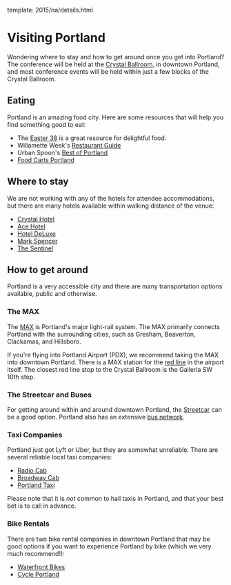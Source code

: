 template: 2015/na/details.html

# Visiting Portland

Wondering where to stay and how to get around once you get into Portland? The
conference will be held at the [Crystal Ballroom][crystal], in downtown
Portland, and most conference events will be held within just a few blocks of
the Crystal Ballroom.

[crystal]: http://www.mcmenamins.com/CrystalBallroom

## Eating

Portland is an amazing food city.
Here are some resources that will help you find something good to eat:

* The [Easter 38](http://pdx.eater.com/maps/best-portland-restaurants-38) is a great resource for delightful food.
* Willamette Week's [Restaurant Guide](http://www.wweek.com/portland/restaurantguide)
* Urban Spoon's [Best of Portland](http://www.urbanspoon.com/c/24/Portland-restaurants.html)
* [Food Carts Portland](http://www.foodcartsportland.com/)


## Where to stay

We are not working with any of the hotels for attendee accommodations, but
there are many hotels available within walking distance of the venue:

* [Crystal Hotel](http://www.mcmenamins.com/CrystalHotel)
* [Ace Hotel](http://www.acehotel.com/portland)
* [Hotel DeLuxe](http://www.hoteldeluxeportland.com/)
* [Mark Spencer](http://www.markspencer.com/)
* [The Sentinel](http://www.sentinelhotel.com/)


## How to get around

Portland is a very accessible city and there are many transportation
options available, public and otherwise.

### The MAX

The [MAX](http://trimet.org/max) is Portland's major light-rail system.
The MAX primarily connects Portland with the surrounding cities, such as
Gresham, Beaverton, Clackamas, and Hillsboro.

If you're flying into Portland Airport (PDX), we recommend taking the MAX
into downtown Portland. There is a MAX station for the [red
line](http://trimet.org/schedules/maxredline.htm) in the airport itself.  The
closest red line stop to the Crystal Ballroom is the Galleria SW 10th stop.

### The Streetcar and Buses

For getting around within and around downtown Portland, the
[Streetcar](http://www.portlandstreetcar.org/) can be a good option.
Portland also has an extensive [bus network](http://trimet.org/bus/).

### Taxi Companies

Portland just got Lyft or Uber, but they are somewhat unreliable.
There are several reliable local taxi companies:

* [Radio Cab](http://www.radiocab.net/)
* [Broadway Cab](http://www.broadwaycab.com/)
* [Portland Taxi](http://portlandtaxi.net/)

Please note that it is _not_ common to hail taxis in Portland, and that
your best bet is to call in advance.

### Bike Rentals

There are two bike rental companies in downtown Portland that may be
good options if you want to experience Portland by bike (which we very
much recommend!):

* [Waterfront Bikes](http://www.waterfrontbikes.com/)
* [Cycle Portland](http://www.portlandbicycletours.com/)
